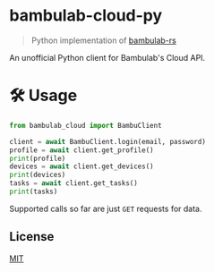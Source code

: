 # bambulab-cloud-py

> Python implementation of [bambulab-rs](https://github.com/m1guelpf/bambulab-rs)

An unofficial Python client for Bambulab's Cloud API.

# 🛠️ Usage
```python
from bambulab_cloud import BambuClient

client = await BambuClient.login(email, password)
profile = await client.get_profile()
print(profile)
devices = await client.get_devices()
print(devices)
tasks = await client.get_tasks()
print(tasks)
```
Supported calls so far are just `GET` requests for data.

## License
[MIT](https://github.com/zhaobenny/bambulab-cloud-py/blob/main/LICENSE)
